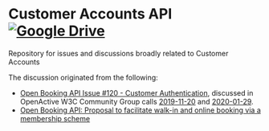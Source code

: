 # Customer Accounts API [![Google Drive](https://img.shields.io/badge/Google%20Drive-4285F4?logo=google-drive&logoColor=white)](https://drive.google.com/drive/folders/1wkytj0f8APWb33rKjUpM2EToSEudQdgf?usp=sharing)

Repository for issues and discussions broadly related to Customer Accounts

The discussion originated from the following:
- [Open Booking API Issue #120 - Customer Authentication](https://github.com/openactive/open-booking-api/issues/120), discussed in OpenActive W3C Community Group calls [2019-11-20](https://w3c.openactive.io/meetings/2019-11-20-customer-authentication) and [2020-01-29](https://w3c.openactive.io/meetings/2020-01-29-customer-authentication-2).
- [Open Booking API: Proposal to facilitate walk-in and online booking via a membership scheme](https://docs.google.com/document/d/1mjmb-si95H_YK9qeNIhyTBfstGI-2NPAycz0y78GYGc/edit?usp=sharing)
